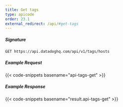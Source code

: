 ```yaml
---
title: Get tags
type: apicode
order: 23.1
external_redirect: /api/#get-tags
---
```


##### Signature
`GET https://api.datadoghq.com/api/v1/tags/hosts`
##### Example Request
{{< code-snippets basename="api-tags-get" >}}
##### Example Response
{{< code-snippets basename="result.api-tags-get" >}}

